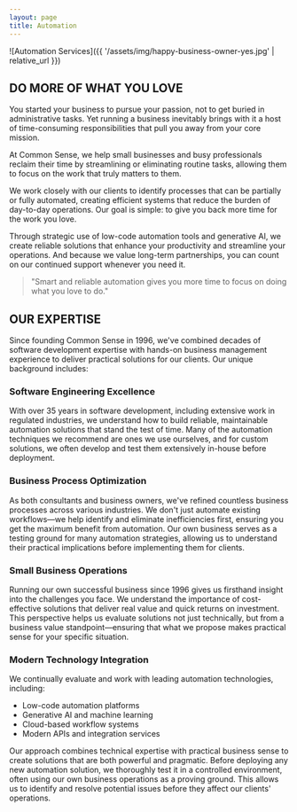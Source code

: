 ```yaml
---
layout: page
title: Automation
---
```


![Automation Services]({{ '/assets/img/happy-business-owner-yes.jpg' | relative_url }})

## DO MORE OF WHAT YOU LOVE

You started your business to pursue your passion, not to get buried in
administrative tasks. Yet running a business inevitably brings with it
a host of time-consuming responsibilities that pull you away from your
core mission.

At Common Sense, we help small businesses and busy professionals
reclaim their time by streamlining or eliminating routine tasks,
allowing them to focus on the work that truly matters to them.

We work closely with our clients to identify processes that can be
partially or fully automated, creating efficient systems that reduce
the burden of day-to-day operations. Our goal is simple: to give you
back more time for the work you love.

Through strategic use of low-code automation tools and generative AI,
we create reliable solutions that enhance your productivity and
streamline your operations. And because we value long-term
partnerships, you can count on our continued support whenever you need
it.

> "Smart and reliable automation gives you more time to focus on doing what you love to do."

## OUR EXPERTISE

Since founding Common Sense in 1996, we've combined decades of
software development expertise with hands-on business management
experience to deliver practical solutions for our clients. Our unique
background includes:

### Software Engineering Excellence

With over 35 years in software development, including extensive work
in regulated industries, we understand how to build reliable,
maintainable automation solutions that stand the test of time. Many of
the automation techniques we recommend are ones we use ourselves, and
for custom solutions, we often develop and test them extensively
in-house before deployment.

### Business Process Optimization

As both consultants and business owners, we've refined countless
business processes across various industries. We don't just automate
existing workflows—we help identify and eliminate inefficiencies
first, ensuring you get the maximum benefit from automation. Our own
business serves as a testing ground for many automation strategies,
allowing us to understand their practical implications before
implementing them for clients.

### Small Business Operations

Running our own successful business since 1996 gives us firsthand
insight into the challenges you face. We understand the importance of
cost-effective solutions that deliver real value and quick returns on
investment. This perspective helps us evaluate solutions not just
technically, but from a business value standpoint—ensuring that what
we propose makes practical sense for your specific situation.

### Modern Technology Integration

We continually evaluate and work with leading automation technologies,
including:

  - Low-code automation platforms
  - Generative AI and machine learning
  - Cloud-based workflow systems
  - Modern APIs and integration services

Our approach combines technical expertise with practical business
sense to create solutions that are both powerful and pragmatic. Before
deploying any new automation solution, we thoroughly test it in a
controlled environment, often using our own business operations as a
proving ground. This allows us to identify and resolve potential
issues before they affect our clients' operations.
